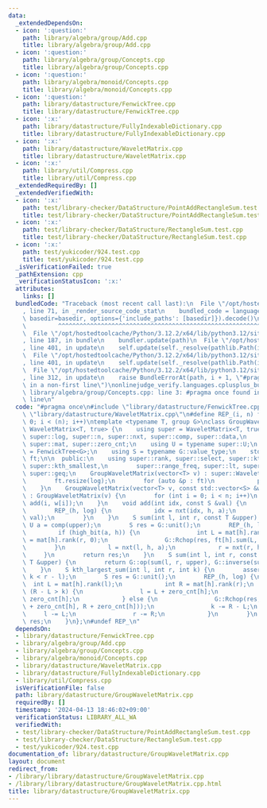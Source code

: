 ```yaml
---
data:
  _extendedDependsOn:
  - icon: ':question:'
    path: library/algebra/group/Add.cpp
    title: library/algebra/group/Add.cpp
  - icon: ':question:'
    path: library/algebra/group/Concepts.cpp
    title: library/algebra/group/Concepts.cpp
  - icon: ':question:'
    path: library/algebra/monoid/Concepts.cpp
    title: library/algebra/monoid/Concepts.cpp
  - icon: ':question:'
    path: library/datastructure/FenwickTree.cpp
    title: library/datastructure/FenwickTree.cpp
  - icon: ':x:'
    path: library/datastructure/FullyIndexableDictionary.cpp
    title: library/datastructure/FullyIndexableDictionary.cpp
  - icon: ':x:'
    path: library/datastructure/WaveletMatrix.cpp
    title: library/datastructure/WaveletMatrix.cpp
  - icon: ':x:'
    path: library/util/Compress.cpp
    title: library/util/Compress.cpp
  _extendedRequiredBy: []
  _extendedVerifiedWith:
  - icon: ':x:'
    path: test/library-checker/DataStructure/PointAddRectangleSum.test.cpp
    title: test/library-checker/DataStructure/PointAddRectangleSum.test.cpp
  - icon: ':x:'
    path: test/library-checker/DataStructure/RectangleSum.test.cpp
    title: test/library-checker/DataStructure/RectangleSum.test.cpp
  - icon: ':x:'
    path: test/yukicoder/924.test.cpp
    title: test/yukicoder/924.test.cpp
  _isVerificationFailed: true
  _pathExtension: cpp
  _verificationStatusIcon: ':x:'
  attributes:
    links: []
  bundledCode: "Traceback (most recent call last):\n  File \"/opt/hostedtoolcache/Python/3.12.2/x64/lib/python3.12/site-packages/onlinejudge_verify/documentation/build.py\"\
    , line 71, in _render_source_code_stat\n    bundled_code = language.bundle(stat.path,\
    \ basedir=basedir, options={'include_paths': [basedir]}).decode()\n          \
    \         ^^^^^^^^^^^^^^^^^^^^^^^^^^^^^^^^^^^^^^^^^^^^^^^^^^^^^^^^^^^^^^^^^^^^^^^^^^^^^^^^^\n\
    \  File \"/opt/hostedtoolcache/Python/3.12.2/x64/lib/python3.12/site-packages/onlinejudge_verify/languages/cplusplus.py\"\
    , line 187, in bundle\n    bundler.update(path)\n  File \"/opt/hostedtoolcache/Python/3.12.2/x64/lib/python3.12/site-packages/onlinejudge_verify/languages/cplusplus_bundle.py\"\
    , line 401, in update\n    self.update(self._resolve(pathlib.Path(included), included_from=path))\n\
    \  File \"/opt/hostedtoolcache/Python/3.12.2/x64/lib/python3.12/site-packages/onlinejudge_verify/languages/cplusplus_bundle.py\"\
    , line 401, in update\n    self.update(self._resolve(pathlib.Path(included), included_from=path))\n\
    \  File \"/opt/hostedtoolcache/Python/3.12.2/x64/lib/python3.12/site-packages/onlinejudge_verify/languages/cplusplus_bundle.py\"\
    , line 312, in update\n    raise BundleErrorAt(path, i + 1, \"#pragma once found\
    \ in a non-first line\")\nonlinejudge_verify.languages.cplusplus_bundle.BundleErrorAt:\
    \ library/algebra/group/Concepts.cpp: line 3: #pragma once found in a non-first\
    \ line\n"
  code: "#pragma once\n#include \"library/datastructure/FenwickTree.cpp\"\n#include\
    \ \"library/datastructure/WaveletMatrix.cpp\"\n#define REP_(i, n) for (int i =\
    \ 0; i < (n); i++)\ntemplate <typename T, group G>\nclass GroupWaveletMatrix :\
    \ WaveletMatrix<T, true> {\n    using super = WaveletMatrix<T, true>;\n    using\
    \ super::log, super::n, super::nxt, super::comp, super::data,\n        super::high_bit,\
    \ super::mat, super::zero_cnt;\n    using U = typename super::U;\n    using FT\
    \ = FenwickTree<G>;\n    using S = typename G::value_type;\n    std::vector<FT>\
    \ ft;\n\n  public:\n    using super::rank, super::select, super::kth_largest,\
    \ super::kth_smallest,\n        super::range_freq, super::lt, super::leq, super::gt,\
    \ super::geq;\n    GroupWaveletMatrix(vector<T> v) : super::WaveletMatrix(v) {\n\
    \        ft.resize(log);\n        for (auto &p : ft)\n            p = FT(n);\n\
    \    }\n    GroupWaveletMatrix(vector<T> v, const std::vector<S> &w)\n       \
    \ : GroupWaveletMatrix(v) {\n        for (int i = 0; i < n; i++)\n           \
    \ add(i, w[i]);\n    }\n    void add(int idx, const S &val) {\n        U a = comp(data[idx]);\n\
    \        REP_(h, log) {\n            idx = nxt(idx, h, a);\n            ft[h].add(idx,\
    \ val);\n        }\n    }\n    S sum(int l, int r, const T &upper) {\n       \
    \ U a = comp(upper);\n        S res = G::unit();\n        REP_(h, log) {\n   \
    \         if (high_bit(a, h)) {\n                int L = mat[h].rank(l, 0), R\
    \ = mat[h].rank(r, 0);\n                G::Rchop(res, ft[h].sum(L, R));\n    \
    \        }\n            l = nxt(l, h, a);\n            r = nxt(r, h, a);\n   \
    \     }\n        return res;\n    }\n    S sum(int l, int r, const T &lower, const\
    \ T &upper) {\n        return G::op(sum(l, r, upper), G::inverse(sum(l, r, lower)));\n\
    \    }\n    S kth_largest_sum(int l, int r, int k) {\n        assert(0 <= k and\
    \ k < r - l);\n        S res = G::unit();\n        REP_(h, log) {\n          \
    \  int L = mat[h].rank(l);\n            int R = mat[h].rank(r);\n            if\
    \ (R - L > k) {\n                l = L + zero_cnt[h];\n                r = R +\
    \ zero_cnt[h];\n            } else {\n                G::Rchop(res, ft[h].sum(L\
    \ + zero_cnt[h], R + zero_cnt[h]));\n                k -= R - L;\n           \
    \     l -= L;\n                r -= R;\n            }\n        }\n        return\
    \ res;\n    }\n};\n#undef REP_\n"
  dependsOn:
  - library/datastructure/FenwickTree.cpp
  - library/algebra/group/Add.cpp
  - library/algebra/group/Concepts.cpp
  - library/algebra/monoid/Concepts.cpp
  - library/datastructure/WaveletMatrix.cpp
  - library/datastructure/FullyIndexableDictionary.cpp
  - library/util/Compress.cpp
  isVerificationFile: false
  path: library/datastructure/GroupWaveletMatrix.cpp
  requiredBy: []
  timestamp: '2024-04-13 18:46:02+09:00'
  verificationStatus: LIBRARY_ALL_WA
  verifiedWith:
  - test/library-checker/DataStructure/PointAddRectangleSum.test.cpp
  - test/library-checker/DataStructure/RectangleSum.test.cpp
  - test/yukicoder/924.test.cpp
documentation_of: library/datastructure/GroupWaveletMatrix.cpp
layout: document
redirect_from:
- /library/library/datastructure/GroupWaveletMatrix.cpp
- /library/library/datastructure/GroupWaveletMatrix.cpp.html
title: library/datastructure/GroupWaveletMatrix.cpp
---
```


